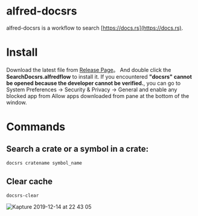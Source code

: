 # alfred-docsrs
alfred-docsrs is a workflow to search [https://docs.rs](https://docs.rs).

# Install
Download the latest file from [Release Page](https://github.com/gfreezy/alfred-docsrs/releases)。
And double click the **SearchDocsrs.alfredflow** to install it.
If you encountered **"docsrs" cannot be opened because the developer cannot be verified.**, you can
go to System Preferences -> Security & Privacy -> General and enable any blocked app from Allow 
apps downloaded from pane at the bottom of the window.
                                                                                            
# Commands
## Search a crate or a symbol in a crate:

```
docsrs cratename symbol_name
```

## Clear cache
```
docsrs-clear
```

![Kapture 2019-12-14 at 22 43 05](https://user-images.githubusercontent.com/510012/70850259-49924480-1ec3-11ea-8069-11436bc2d6b3.gif)
